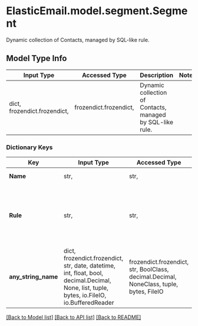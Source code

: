 # ElasticEmail.model.segment.Segment

Dynamic collection of Contacts, managed by SQL-like rule.

## Model Type Info
Input Type | Accessed Type | Description | Notes
------------ | ------------- | ------------- | -------------
dict, frozendict.frozendict,  | frozendict.frozendict,  | Dynamic collection of Contacts, managed by SQL-like rule. | 

### Dictionary Keys
Key | Input Type | Accessed Type | Description | Notes
------------ | ------------- | ------------- | ------------- | -------------
**Name** | str,  | str,  | Segment name | [optional] 
**Rule** | str,  | str,  | SQL-like rule to determine which Contacts belong to this Segment. | [optional] 
**any_string_name** | dict, frozendict.frozendict, str, date, datetime, int, float, bool, decimal.Decimal, None, list, tuple, bytes, io.FileIO, io.BufferedReader | frozendict.frozendict, str, BoolClass, decimal.Decimal, NoneClass, tuple, bytes, FileIO | any string name can be used but the value must be the correct type | [optional]

[[Back to Model list]](../../README.md#documentation-for-models) [[Back to API list]](../../README.md#documentation-for-api-endpoints) [[Back to README]](../../README.md)

